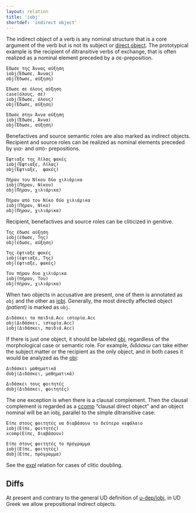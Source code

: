 ```yaml
---
layout: relation
title: 'iobj'
shortdef: 'indirect object'
---
```


The indirect object of a verb is any nominal structure that is a core
argument of the verb but is not its subject or [direct object](obj).
The prototypical example is the recipient of ditransitive verbs of exchange,
that is often realized as a nominal element preceded by a σε-preposition. 

~~~ sdparse
Έδωσε της Άννας αύξηση
iobj(Έδωσε, Άννας)
obj(Έδωσε, αύξηση)
~~~

~~~ sdparse
Έδωσε σε όλους αύξηση
case(όλους, σε)
iobj(Έδωσε, όλους)
obj(Έδωσε, αύξηση)
~~~

~~~ sdparse
Έδωσε στην Άννα αύξηση
iobj(Έδωσε, Άννα)
obj(Έδωσε, αύξηση)
~~~

Benefactives and source semantic roles are also marked as indirect objects. Recipient and source roles can be realized as nominal elements preceded by για- and από- prepositions. 

~~~ sdparse
Έφτιαξε της Λίλας φακές
iobj(Έφτιαξε, Λίλας)
obj(Έφτιαξε,  φακές)
~~~

~~~ sdparse
Πήραν του Νίκου δύο χιλιάρικα
iobj(Πήραν, Νίκου)
obj(Πήραν, χιλιάρικα)
~~~

~~~ sdparse
Πήραν από τον Νίκο δύο χιλιάρικα
iobj(Πήραν, Νίκο)
obj(Πήραν, χιλιάρικα)
~~~

Recipient, benefactives and source roles can be cliticized in genitive. 

~~~ sdparse
Της έδωσε αύξηση
iobj(έδωσε, Της)
obj(έδωσε, αύξηση)
~~~

~~~ sdparse
Της έφτιαξε φακές
iobj(έφτιαξε, Της)
obj(έφτιαξε, φακές)
~~~

~~~ sdparse
Του πήραν δυο χιλιάρικα
iobj(πήραν, Του)
obj(πήραν, χιλιάρικα)
~~~

When two objects in accusative are present, one of them is annotated as `obj` and the other as [iobj]().  Generally, the most directly affected object _(patient)_ is marked as `obj`.

~~~ sdparse
Διδάσκει τα παιδιά.Acc ιστορία.Acc
obj(Διδάσκει, ιστορία.Acc)
iobj(Διδάσκει, παιδιά.Acc)
~~~

If there is just one object, it should be labeled [obj](), regardless of the morphological case or semantic role. For example,  _διδάσκω_ can take either the subject matter or the recipient as the only object, and in both cases it would be analyzed as the [obj]():

~~~ sdparse
Διδάσκει μαθηματικά
dobj(Διδάσκει, μαθηματικά)
~~~

~~~ sdparse
Διδάσκει τους φοιτητές
dobj(Διδάσκει, φοιτητές)
~~~

The one exception is when there is a clausal complement. Then the clausal complement is regarded 
as a [ccomp]() “clausal direct object” and an object nominal will be an iobj, parallel to the simple ditransitive case:

~~~ sdparse
Είπε στους φοιτητές να διαβάσουν το δεύτερο κεφάλαιο
iobj(Είπε, φοιτητές)
xcomp(Είπε, διαβάσουν)
~~~

~~~ sdparse
Είπε στους φοιτητές το πρόγραμμα
iobj(Είπε, φοιτητές)
dobj(Είπε, πρόγραμμα)
~~~

See the [expl]()  relation for cases of clitic doubling.

## Diffs

At present and contrary to the general UD definition of [u-dep/iobj](), in
UD Greek we allow prepositional indirect objects.
<!-- Interlanguage links updated Út zář 29 20:23:33 CEST 2020 -->
